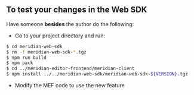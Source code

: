 ## To test your changes in the Web SDK

Have someone **besides** the author do the following:

- Go to your project directory and run:

```sh
$ cd meridian-web-sdk
$ rm -f meridian-web-sdk-*.tgz
$ npm run build
$ npm pack
$ cd ../meridian-editor-frontend/meridian-client
$ npm install ../../meridian-web-sdk/meridian-web-sdk-${VERSION}.tgz
```

- Modify the MEF code to use the new feature
